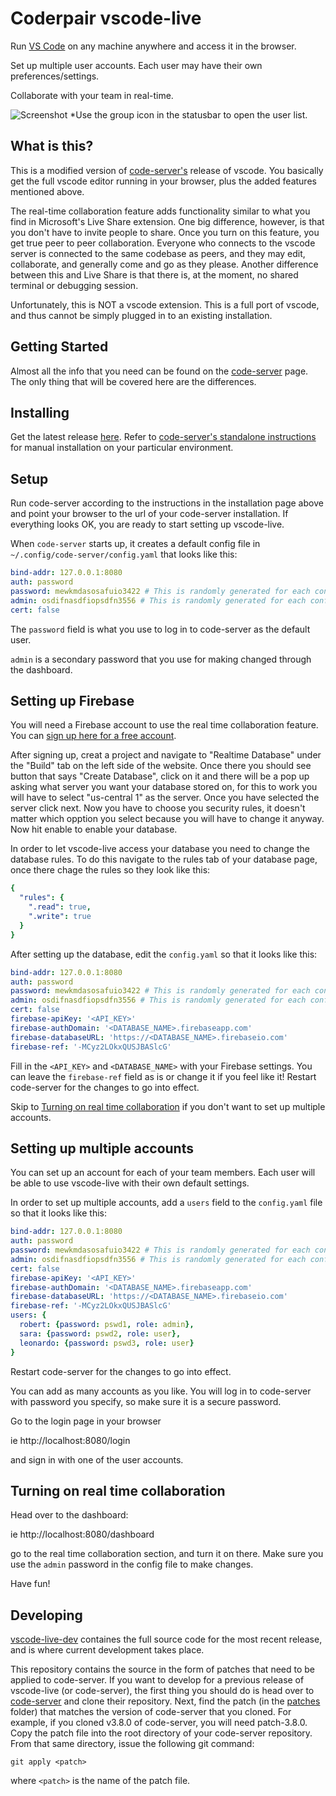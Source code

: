# Coderpair vscode-live

Run [VS Code](https://github.com/Microsoft/vscode) on any machine anywhere and access it in the browser.

Set up multiple user accounts. Each user may have their own preferences/settings.

Collaborate with your team in real-time.

![Screenshot](./doc/assets/screenshot2.png)
*Use the group icon in the statusbar to open the user list.

## What is this?

This is a modified version of [code-server's](https://github.com/cdr/code-server) release of vscode.
You basically get the full vscode editor running in your browser, plus the added features mentioned above.

The real-time collaboration feature adds functionality similar to what you find in Microsoft's Live Share extension. One big difference, however, is that you don't have to invite people to share. Once you turn on this feature, you get true peer to peer collaboration. Everyone who connects to the vscode server is connected to the same codebase as peers, and they may edit, collaborate, and generally come and go as they please. Another difference between this and Live Share is that there is, at the moment, no shared terminal or debugging session. 

Unfortunately, this is NOT a vscode extension. This is a full port of vscode, and thus cannot be simply plugged in to an existing installation.

## Getting Started

Almost all the info that you need can be found on the [code-server](https://github.com/cdr/code-server) page. The only thing that will be covered here are the differences.

## Installing

Get the latest release [here](https://github.com/coderpair/vscode-live/releases). Refer to [code-server's standalone instructions](https://github.com/cdr/code-server/blob/v3.7.3/doc/install.md#standalone-releases) for manual installation on your particular environment.

## Setup

Run code-server according to the instructions in the installation page above and point your browser to the url of your code-server installation. If everything looks OK, you are ready to start setting up vscode-live.

When `code-server` starts up, it creates a default config file in `~/.config/code-server/config.yaml` that looks
like this:

```yaml
bind-addr: 127.0.0.1:8080
auth: password
password: mewkmdasosafuio3422 # This is randomly generated for each config.yaml
admin: osdifnasdfiopsdfn3556 # This is randomly generated for each config.yaml
cert: false
```

The `password` field is what you use to log in to code-server as the default user. 

`admin` is a secondary password that you use for making changed through the dashboard.

## Setting up Firebase
You will need a Firebase account to use the real time collaboration feature. You can [sign up here for a free account](https://console.firebase.google.com/).

After signing up, creat a project and navigate to "Realtime Database" under the "Build" tab on the left side of the website. Once there you should see button that says "Create Database", click on it and there will be a pop up asking what server you want your database stored on, for this to work you will have to select "us-central 1" as the server.<!-- correct me if I'm wrong here --> Once you have selected the server click next. Now you have to choose you security rules, it doesn't matter which opption you select because you will have to change it anyway. Now hit enable to enable your database. 

In order to let vscode-live access your database you need to change the database rules. To do this navigate to the rules tab of your database page, once there chage the rules so they look like this:

```yaml
{
  "rules": {
    ".read": true,
    ".write": true
  }
}
```

After setting up the database, edit the `config.yaml` so that it looks like this:

```yaml
bind-addr: 127.0.0.1:8080
auth: password
password: mewkmdasosafuio3422 # This is randomly generated for each config.yaml
admin: osdifnasdfiopsdfn3556 # This is randomly generated for each config.yaml
cert: false
firebase-apiKey: '<API_KEY>'
firebase-authDomain: '<DATABASE_NAME>.firebaseapp.com'
firebase-databaseURL: 'https://<DATABASE_NAME>.firebaseio.com'
firebase-ref: '-MCyz2LOkxQUSJBASlcG'
```

Fill in the `<API_KEY>` and `<DATABASE_NAME>` with your Firebase settings. You can leave the `firebase-ref` field as is or change it if you feel like it! Restart code-server for the changes to go into effect.

Skip to [Turning on real time collaboration](#turning-on-real-time-collaboration) if you don't want to set up multiple accounts.

## Setting up multiple accounts

You can set up an account for each of your team members. Each user will be able to use vscode-live with their own default settings.

In order to set up multiple accounts, add a `users` field to the  `config.yaml` file so that it looks like this:

```yaml
bind-addr: 127.0.0.1:8080
auth: password
password: mewkmdasosafuio3422 # This is randomly generated for each config.yaml
admin: osdifnasdfiopsdfn3556 # This is randomly generated for each config.yaml
cert: false
firebase-apiKey: '<API_KEY>'
firebase-authDomain: '<DATABASE_NAME>.firebaseapp.com'
firebase-databaseURL: 'https://<DATABASE_NAME>.firebaseio.com'
firebase-ref: '-MCyz2LOkxQUSJBASlcG'
users: {
  robert: {password: pswd1, role: admin},
  sara: {password: pswd2, role: user},
  leonardo: {password: pswd3, role: user}
}
```

Restart code-server for the changes to go into effect.

You can add as many accounts as you like. You will log in to code-server with password you specify, so make sure it is a secure password.

Go to the login page in your browser

ie http://localhost:8080/login  

and sign in with one of the user accounts.

## Turning on real time collaboration

Head over to the dashboard:

ie http://localhost:8080/dashboard  

go to the real time collaboration section, and turn it on there. Make sure you use the `admin` password in the config file to make changes.

Have fun!

## Developing

[vscode-live-dev](https://github.com/coderpair/vscode-live-dev)
containes the full source code for the most recent release, and is where current development takes place.

This repository contains the source in the form of patches that need to be applied to code-server. If you want to develop for a previous release of vscode-live (or code-server), the first thing you should do is head over to [code-server](https://github.com/cdr/code-server) and clone their repository. Next, find the patch (in the [patches](https://github.com/coderpair/vscode-live/tree/main/patches) folder) that matches the version of code-server that you cloned. For example, if you cloned v3.8.0 of code-server, you will need patch-3.8.0. Copy the patch file into the root directory of your code-server repository. From that same directory, issue the following git command:

```git apply <patch>```

where `<patch>` is the name of the patch file.



